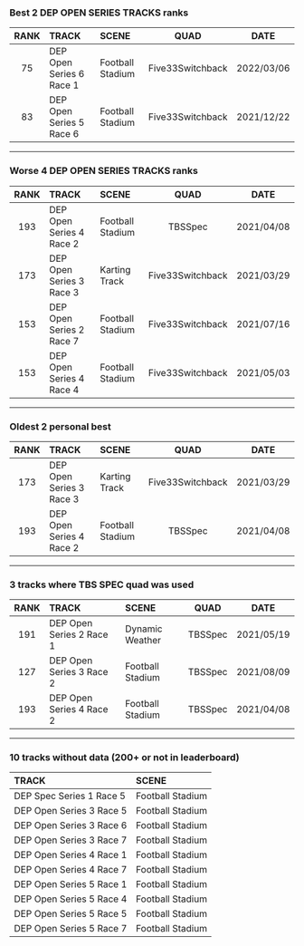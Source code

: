 ### Best 2 DEP OPEN SERIES TRACKS ranks
|RANK|TRACK|SCENE|QUAD|DATE|
|:---:|:---|:---|:---:|:---:|
|75|DEP Open Series 6 Race 1|Football Stadium|Five33Switchback|2022/03/06|
|83|DEP Open Series 5 Race 6|Football Stadium|Five33Switchback|2021/12/22|
---
### Worse 4 DEP OPEN SERIES TRACKS ranks
|RANK|TRACK|SCENE|QUAD|DATE|
|:---:|:---|:---|:---:|:---:|
|193|DEP Open Series 4 Race 2|Football Stadium|TBSSpec|2021/04/08|
|173|DEP Open Series 3 Race 3|Karting Track|Five33Switchback|2021/03/29|
|153|DEP Open Series 2 Race 7|Football Stadium|Five33Switchback|2021/07/16|
|153|DEP Open Series 4 Race 4|Football Stadium|Five33Switchback|2021/05/03|
---
### Oldest 2 personal best
|RANK|TRACK|SCENE|QUAD|DATE|
|:---:|:---|:---|:---:|:---:|
|173|DEP Open Series 3 Race 3|Karting Track|Five33Switchback|2021/03/29|
|193|DEP Open Series 4 Race 2|Football Stadium|TBSSpec|2021/04/08|
---
### 3 tracks where TBS SPEC quad was used
|RANK|TRACK|SCENE|QUAD|DATE|
|:---:|:---|:---|:---:|:---:|
|191|DEP Open Series 2 Race 1|Dynamic Weather|TBSSpec|2021/05/19|
|127|DEP Open Series 3 Race 2|Football Stadium|TBSSpec|2021/08/09|
|193|DEP Open Series 4 Race 2|Football Stadium|TBSSpec|2021/04/08|
---
### 10 tracks without data (200+ or not in leaderboard)
|TRACK|SCENE|
|:---|:---|
|DEP Spec Series 1 Race 5|Football Stadium|
|DEP Open Series 3 Race 5|Football Stadium|
|DEP Open Series 3 Race 6|Football Stadium|
|DEP Open Series 3 Race 7|Football Stadium|
|DEP Open Series 4 Race 1|Football Stadium|
|DEP Open Series 4 Race 7|Football Stadium|
|DEP Open Series 5 Race 1|Football Stadium|
|DEP Open Series 5 Race 4|Football Stadium|
|DEP Open Series 5 Race 5|Football Stadium|
|DEP Open Series 5 Race 7|Football Stadium|
